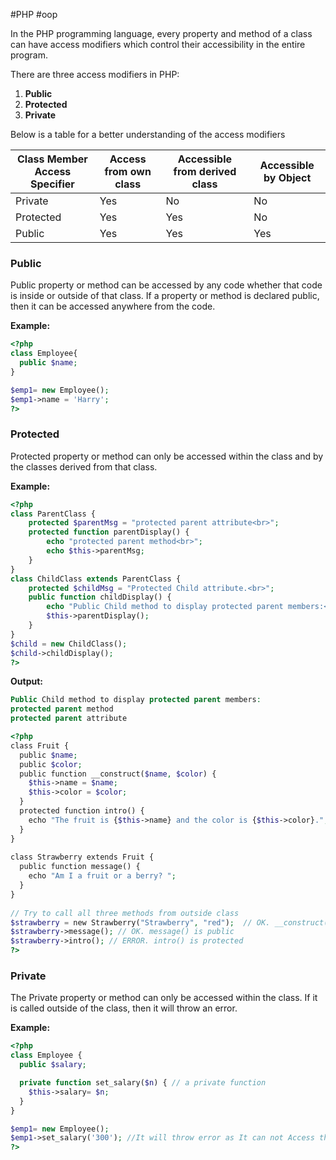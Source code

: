 #PHP #oop 

In the PHP programming language, every property and method of a class can have access modifiers which control their accessibility in the entire program. 

There are three access modifiers in PHP:

1. **Public**
2. **Protected**
3. **Private**

Below is a table for a better understanding of the access modifiers

| Class Member Access Specifier | Access from own class | Accessible from derived class | Accessible by Object |
| ----------------------------- | --------------------- | ----------------------------- | -------------------- |
| Private                       | Yes                   | No                            | No                   |
| Protected                     | Yes                   | Yes                           | No                   |
| Public                        | Yes                   | Yes                           | Yes                  |

### Public

Public property or method can be accessed by any code whether that code is inside or outside of that class. If a property or method is declared public, then it can be accessed anywhere from the code. 

**Example:**

```php
<?php
class Employee{
  public $name;
}

$emp1= new Employee();
$emp1->name = 'Harry'; 
?>
```

### Protected

Protected property or method can only be accessed within the class and by the classes derived from that class.

**Example:**

```php
<?php
class ParentClass {
    protected $parentMsg = "protected parent attribute<br>";
    protected function parentDisplay() {
        echo "protected parent method<br>";
        echo $this->parentMsg;
    }
}
class ChildClass extends ParentClass {
    protected $childMsg = "Protected Child attribute.<br>";
    public function childDisplay() {
        echo "Public Child method to display protected parent members:<br>";
        $this->parentDisplay();
    }
}
$child = new ChildClass();
$child->childDisplay();
?>
```

**Output:**

```php
Public Child method to display protected parent members:
protected parent method
protected parent attribute
```

```php
<?php  
class Fruit {  
  public $name;  
  public $color;  
  public function __construct($name, $color) {  
    $this->name = $name;  
    $this->color = $color;  
  }  
  protected function intro() {  
    echo "The fruit is {$this->name} and the color is {$this->color}.";  
  }  
}  
  
class Strawberry extends Fruit {  
  public function message() {  
    echo "Am I a fruit or a berry? ";  
  }  
}  
  
// Try to call all three methods from outside class  
$strawberry = new Strawberry("Strawberry", "red");  // OK. __construct() is public  
$strawberry->message(); // OK. message() is public  
$strawberry->intro(); // ERROR. intro() is protected  
?>
```



### Private

The Private property or method can only be accessed within the class. If it is called outside of the class, then it will throw an error. 

**Example:**

```php
<?php
class Employee {
  public $salary;

  private function set_salary($n) { // a private function
    $this->salary= $n;
  }
}

$emp1= new Employee();
$emp1->set_salary('300'); //It will throw error as It can not Access the Private Function
?>
```

